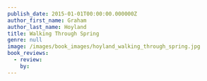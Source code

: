 ```yaml
---
publish_date: 2015-01-01T00:00:00.000000Z
author_first_name: Graham
author_last_name: Hoyland
title: Walking Through Spring
genre: null
image: /images/book_images/hoyland_walking_through_spring.jpg
book_reviews:
  - review: 
    by: 
---
```

